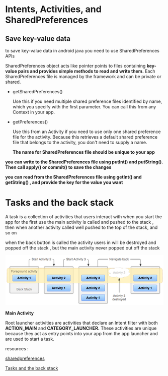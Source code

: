 #  Intents, Activities, and SharedPreferences

## Save key-value data 

to save key-value data in android java you need to use SharedPreferences APIs 


SharedPreferences object acts like pointer points to files containing **key-value pairs and provides simple methods to read and write them.** Each SharedPreferences file is managed by the framework and can be private or shared.


- getSharedPreferences() 
 
  Use this if you need multiple shared preference files identified by name, which you specify with the first parameter. You can call this from any Context in your app.

- getPreferences()

   Use this from an Activity if you need to use only one shared preference file for the activity. Because this retrieves a default shared preference file that belongs to the activity, you don't need to supply a name.


   **The name for SharedPreferences file should be unique to your app**

**you can write to the SharedPreferences file using  putInt() and putString(). Then call apply() or commit() to save the changes**

**you can read from the SharedPreferences file using   getInt() and getString() , and provide the key for the value you want**





# Tasks and the back stack

A task is a collection of activities that users interact with
when you start the app for the first use the main activity is called and pushed to the stack , then when another activity called well pushed to the top of the stack, and so on 

 when the back button is called the activity users in will be destroyed and popped off the stack , but the main activity never popped out off the stack 

 ![backStack](./imges/diagram_backstack.png)

**Main Activity**

Root launcher activities are activities that declare an Intent filter with both **ACTION_MAIN** and **CATEGORY_LAUNCHER.** These activities are unique because they act as entry points into your app from the app launcher and are used to start a task.


  resources :

 [sharedpreferences](https://developer.android.com/training/data-storage/shared-preferences)

 [Tasks and the back stack](https://developer.android.com/guide/components/activities/tasks-and-back-stack)